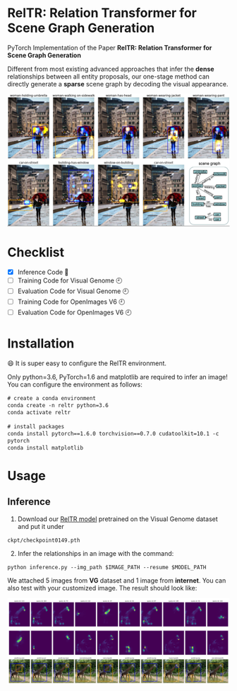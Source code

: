 # RelTR: Relation Transformer for Scene Graph Generation

PyTorch Implementation of the Paper **RelTR: Relation Transformer for Scene Graph Generation**

Different from most existing advanced approaches that infer the **dense** relationships between all entity proposals, our one-stage method can directly generate a **sparse** scene graph by decoding the visual appearance.

<p align="center">
  <img src="demo/demo.png">
</p>

# Checklist

- [x] Inference Code :tada:
- [ ] Training Code for Visual Genome :clock9:
- [ ] Evaluation Code for Visual Genome :clock9:
- [ ] Training Code for OpenImages V6 :clock9:
- [ ] Evaluation Code for OpenImages V6 :clock9:

# Installation
:smile: It is super easy to configure the RelTR environment.

Only python=3.6, PyTorch=1.6 and matplotlib are required to infer an image!
You can configure the environment as follows:
```
# create a conda environment 
conda create -n reltr python=3.6
conda activate reltr

# install packages
conda install pytorch==1.6.0 torchvision==0.7.0 cudatoolkit=10.1 -c pytorch
conda install matplotlib
```

# Usage

## Inference
1. Download our [RelTR model](https://drive.google.com/file/d/1id6oD_iwiNDD6HyCn2ORgRTIKkPD3tUD/view) pretrained on the Visual Genome dataset and put it under 
```
ckpt/checkpoint0149.pth
```
2. Infer the relationships in an image with the command:
```
python inference.py --img_path $IMAGE_PATH --resume $MODEL_PATH
```
We attached 5 images from **VG** dataset and 1 image from **internet**. You can also test with your customized image. The result should look like:
<p align="center">
  <img src="demo/vg1_pred.png">
</p>

